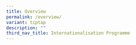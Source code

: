 ```yaml
---
title: Overview
permalink: /overview/
variant: tiptap
description: ""
third_nav_title: Internationalisation Programme
---
```


